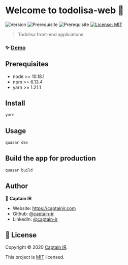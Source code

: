 # Welcome to todolisa-web 👋

![Version](https://img.shields.io/badge/version-1.0.0-blue.svg?cacheSeconds=2592000)
![Prerequisite](https://img.shields.io/badge/node-%3E%3D%2010.18.1-blue.svg)
![Prerequisite](https://img.shields.io/badge/yarn-%3E%3D%201.21.1-blue.svg)
[![License: MIT](https://img.shields.io/badge/License-MIT-yellow.svg)](https://github.com/Todolisa/todolisa-web/blob/master/LICENSE)

> Todolisa front-end applications

### ✨ [Demo](https://todolisa-web.netlify.app/)

## Prerequisites

- node >= 10.18.1
- npm >= 6.13.4
- yarn >= 1.21.1

## Install

```sh
yarn
```

## Usage

```sh
quasar dev
```

## Build the app for production

```bash
quasar build
```

## Author

👤 **Captain IR**

- Website: https://captainir.com
- Github: [@captain-ir](https://github.com/captain-ir)
- LinkedIn: [@captain-ir](https://linkedin.com/in/captain-ir)

## 📝 License

Copyright © 2020 [Captain IR](https://github.com/captain-ir).

This project is [MIT](https://github.com/Todolisa/todolisa-web/blob/master/LICENSE) licensed.

